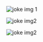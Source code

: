 ![joke img 1](https://github.com/Petchi284/Javascript-html-css/assets/145541034/09505081-ef38-4aa6-9de1-8c7de4681c47)



![joke img2](https://github.com/Petchi284/Javascript-html-css/assets/145541034/f09e28a2-dc51-41aa-ac9b-f27300fa6eda)



![joke img2](https://github.com/Petchi284/Javascript-html-css/assets/145541034/f09e28a2-dc51-41aa-ac9b-f27300fa6eda)
